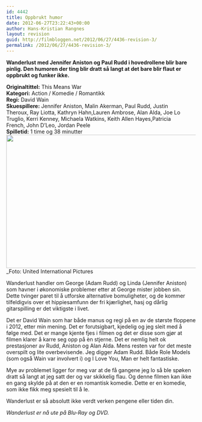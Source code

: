 ```yaml
---
id: 4442
title: Oppbrukt humor
date: 2012-06-27T23:22:43+00:00
author: Hans-Kristian Rangnes
layout: revision
guid: http://filmbloggen.net/2012/06/27/4436-revision-3/
permalink: /2012/06/27/4436-revision-3/
---
```

**Wanderlust med Jennifer Aniston og Paul Rudd i hovedrollene blir bare pinlig. Den humoren der ting blir dratt så langt at det bare blir flaut er oppbrukt og funker ikke.**<!--more-->

**Originaltittel:** This Means War  
**Kategori:** Action / Komedie / Romantikk  
**Regi:** David Wain  
**Skuespillere:** Jennifer Aniston, Malin Akerman, Paul Rudd, Justin Theroux, Ray Liotta, Kathryn Hahn,Lauren Ambrose, Alan Alda, Joe Lo Truglio, Kerri Kenney, Michaela Watkins, Keith Allen Hayes,Patricia French, John D’Leo, Jordan Peele  
**Spilletid:** 1 time og 38 minutter  
<a href="http://filmbloggen.net/2012/06/28/oppbrukt-humor/hxtkhxi6/" rel="attachment wp-att-4437"><img class="alignnone size-large wp-image-4437" src="http://filmbloggen.net/wp-content/uploads//2012/06/hxtkhxi6-620x355.jpg" alt="" width="620" height="355" /></a>  
_Foto: United International Pictures</p> 

</em>Wanderlust handler om George (Adam Rudd) og Linda (Jennifer Aniston) som havner i økonomiske problemer etter at George mister jobben sin. Dette tvinger paret til å utforske alternative bomuligheter, og de kommer tilfeldigvis over et hippiesamfunn der fri kjærlighet, hasj og dårlig gitarspilling er det viktigste i livet.

Det er David Wain som har både manus og regi på en av de største floppene i 2012, etter min mening. Det er forutsigbart, kjedelig og jeg sleit med å følge med. Det er mange kjente fjes i filmen og det er disse som gjør at filmen klarer å karre seg opp på èn stjerne. Det er nemlig helt ok prestasjoner av Rudd, Aniston og Alan Alda. Mens resten var for det meste overspilt og lite overbevisende. Jeg digger Adam Rudd. Både Role Models (som også Wain var involvert i) og I Love You, Man er helt fantastiske.

Mye av problemet ligger for meg var at de få gangene jeg lo så ble spøken dratt så langt at jeg satt der og var skikkelig flau. Og denne filmen kan ikke en gang skylde på at den er en romantisk komedie. Dette er en komedie, som ikke fikk meg spesielt til å le.

Wanderlust er så absolutt ikke verdt verken pengene eller tiden din.

_Wanderlust er nå ute på Blu-Ray og DVD._

<div class="video-shortcode">
</div>